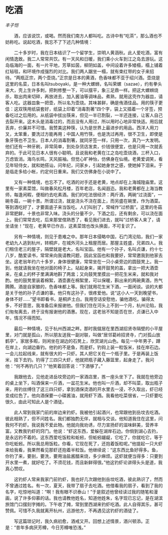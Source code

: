 # 吃酒

*丰子恺*

　　酒，应该说饮，或喝。然而我们南方人都叫吃。古诗中有“吃茶”，那么酒也不妨称吃。说起吃酒，我忘不了下述几种情境：

　　二十多岁时，我在日本结识了一个留学生，崇明人黄涵秋。此人爱吃酒，富有闲情逸致。我二人常常共饮。有一天风和日暖，我们乘小火车到江之岛去游玩。这岛临海的一面，有一片平地，芳草如茵，柳阴如盖，中间设着许多矮榻，榻上铺着红毡毯，和环境作成强烈的对比。我们两人踞坐一榻，就有束红带的女子来招待。“两瓶正宗，两个壶烧。”正宗是日本的黄酒，色香味都不亚于绍兴酒。壶烧是这里的名菜，日本名叫tsuboyaki，是一种大螺蛳，名叫荣螺（sazae），约有拳头来大，壳上生许多刺，把刺修整一下，可以摆平，象三足鼎一样。把这大螺蛳烧杀，取出肉来切碎，再放进去，加入酱油等调味品，煮熟，就用这壳作为器皿，请客人吃。这器皿象一把壶，所以名为壶烧。其味甚鲜，确是侑酒佳品。用的筷子更佳：这双筷用纸袋套好，纸袋上印着“消毒割著”四个字，袋上又插着一个牙签，预备吃过之后用的。从纸袋中拔出筷来，但见一半已割裂，一半还连接，让客人自己去裂开来。这木头是消毒过的，而且没有人用过，所以用时心地非常快适。用后就丢弃，价廉并不可惜。我赞美这种筷，认为是世界上最进步的用品。西洋人用刀叉，太笨重，要洗过方能再用；中国人用竹筷，也是洗过再用，很不卫生，即使是象牙筷也不卫生。日本人的消毒割箸，就同牙签一样，只用一次，真乃一大发明。他们还有一种牙刷，非常简单，到处杂货店发卖，价钱很便宜，也是只用一次就丢弃的。于此可见日本人很有小聪明。且说我和老黄在江之岛吃壶烧酒，三杯入口，万虑皆消。海鸟长鸣，天风振袖。但觉心旷神怡，仿佛身在仙境。老黄爱调笑，看见年轻侍女，就和她搭讪，问年纪，问家乡，引起她身世之感，使她掉下泪来。于是临走多给小帐，约定何日重来。我们又仿佛身在小说中了。

　　又有一种情境，也忘不了。吃酒的对手还是老黄，地点却在上海城隍庙里。这里有一家素菜馆，叫做春风松月楼，百年老店，名闻遐迩。我和老黄都在上海当教师，每逢闲暇，便相约去吃素酒。我们的吃法很经济：两斤酒，两碗“过浇面”，一碗冬菇，一碗十景。所谓过浇，就是浇头不浇在面上，而另盛在碗里，作为酒菜。等到酒吃好了，才要面底子来当饭吃。人们叫别了，常喊作“过桥面”。这里的冬菇非常肥鲜，十景也非常入味。浇头的分量不少，下酒之后，还有剩余，可以浇在面上。我们常常去吃，后来那堂倌熟悉了，看见我们进去，就叫“过桥客人来了，请坐请坐！”现在，老黄早已作古，这素菜馆也改头换面，不可复识了。

　　另有一种情境，则见于患难之中。那年日本侵略中国，石门湾沦陷，我们一家老幼九人逃到杭州，转桐庐，在城外河头上租屋而居。那屋主姓盛，兄弟四人。我们租住老三的屋子，隔壁就是老大，名叫宝函。他有一个孙子，名叫贞谦，约十七八岁，酷爱读书，常常来向我请教问题，因此宝函也和我要好，常常邀我到他家去坐。这老翁年约六十多岁，身体很健康，常常坐在一只小桌旁边的圆鼓凳上。我一到，他就请我坐在他对面的椅子上。站起身来，揭开鼓凳的盖，拿出一把大酒壶来，在桌上的杯子里满满地斟了两盅；又向鼓凳里摸出一把花生米来，就和我对酌。他的鼓凳里装着棉絮，酒壶裹在棉絮里，可以保暖，斟出来的两碗黄酒，热气腾腾。酒是自家酿的，色香味都上等。我们就用花生米下酒，一面闲谈。谈的大都是关于他的孙子贞谦的事。他只有这孙子，很疼爱他。说“这小人一天到晚望书，身体不好……”望书即看书，是桐庐土白。我用空话安慰他，骗他酒吃。骗得太多，不好意思，我准备后来报谢他。但我们住在河头上不到一个月，杭州沦陷，我们匆匆离去，终于没有报谢他的酒惠。现在，这老翁不知是否在世，贞谦已入中年，情况不得而知。

　　最后一种情境，见于杭州西湖之畔。那时我僦居在里西湖招贤寺隔壁的小平屋里，对门就是孤山，所以朋友送我一副对联，叫做“居邻葛岭招贤寺，门对孤山放鹤亭”。家居多暇，则闲坐在湖边的石凳上，欣赏湖光山色。每见一中年男子，蹲在岸上，向湖边垂钓。他钓的不是鱼，而是虾。钓钩上装一粒饭米，挂在岸石边。一会儿拉起线来，就有很大的一只虾。其人把它关在一个瓶子里。于是再装上饭米，挂下去钓。钓得了三四只大虾，他就把瓶子藏入藤篮里，起身走了。我问他：“何不再钓几只？”他笑着回答说：“下酒够了。”

　　我跟他去，见他走进岳坟旁边的一家酒店里，拣一座头坐下了。我就在他旁边的桌上坐下，叫酒保来一斤酒，一盆花生米。他也叫一斤酒，却不叫菜，取出瓶子来，用钓丝缚住了这三四只虾，拿到酒保烫酒的开水里去一浸，不久取出，虾已经变成红色了。他向酒保要一小碟酱油，就用虾下酒。我看他吃菜很省，一只虾要吃很久，由此可知此人是个酒徒。

　　此人常到我家门前的岸边来钓虾。我被他引起酒兴，也常跟他到岳坟去吃酒。彼此相熟了，但不问姓名。我们都独酌无伴，就相与交谈。他知道我住在这里，问我何不钓虾。我说我不爱此物。他就向我劝诱，尽力宣扬虾的滋味鲜美，营养丰富。又教我钓虾的窍门。他说：“虾这东西，爱躲在湖岸石边。你倘到湖心去钓，是永远钓不着的。这东西爱吃饭粒和蚯蚓，但蚯蚓龌龊，它吃了，你就吃它，等于你吃蚯蚓。所以我总用饭粒。你看，它现在死了，还抱着饭粒呢。”他提起一只大虾来给我看，我果然看见那虾还抱着半粒饭。他继续说：“这东西比鱼好得多。鱼，你钓了来，要剖，要洗，要用油盐酱醋来烧，多少麻烦。这虾就便当得多：只要到开水里一煮，就好吃了。不须花钱，而且新鲜得很。”他这钓虾论讲得头头是道，我真心赞叹。

　　这钓虾人常来我家门前钓虾，我也好几次跟他到岳坟吃酒，彼此熟识了，然而不曾通过姓名。有一次，夏天，我带了扇子去吃酒。他借看我的扇子，看到了我的名字，吃惊地叫道：“啊！我有眼不识泰山！”于是叙述他曾经读过我的随笔和漫画，说了许多仰慕的话。我也请教他姓名，知道他姓朱，名字现已忘记，是在湖滨旅馆门口摆刻字摊的。下午收了摊，常到里西湖来钓虾吃酒。此人自得其乐，甚可赞佩。可惜不久我就离开杭州，远游他方，不再遇见这钓虾的酒徒了。

　　写这篇琐记时，我久病初愈，酒戒又开。回想上述情景，酒兴顿添。正是：“昔年多病厌芳樽，今日芳樽唯恐浅。”